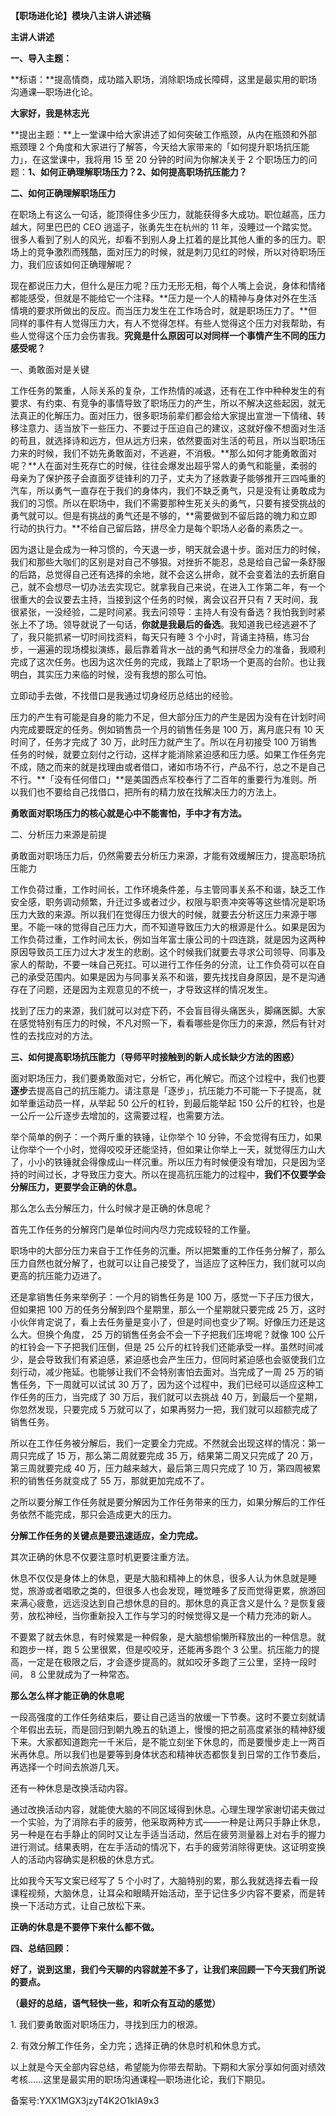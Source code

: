 **【职场进化论】模块八主讲人讲述稿**

**主讲人讲述**

**一、导入主题：**

**标语：**提高情商，成功踏入职场，消除职场成长障碍，这里是最实用的职场沟通课—职场进化论。

**大家好，我是林志光**

**提出主题：**上一堂课中给大家讲述了如何突破工作瓶颈，从内在瓶颈和外部瓶颈理 2 个角度和大家进行了解答，今天给大家带来的「如何提升职场抗压能力」，在这堂课中，我将用 15 至 20 分钟的时间为你解决关于 2 个职场压力的问题：**1、如何正确理解职场压力？2、如何提高职场抗压能力？**

**二、如何正确理解职场压力**

在职场上有这么一句话，能顶得住多少压力，就能获得多大成功。职位越高，压力越大，阿里巴巴的 CEO 逍遥子，张勇先生在杭州的 11 年，没睡过一个踏实觉。很多人看到了别人的风光，却看不到别人身上扛着的是比其他人重的多的压力。职场上的竞争激烈而残酷，面对压力的时候，就是刺刀见红的时候，所以对待职场压力，我们应该如何正确理解呢？

现在都说压力大，但什么是压力呢？压力无形无相，每个人嘴上会说，身体和情绪都能感受，但就是不能给它一个注释。**压力是一个人的精神与身体对外在生活情境的要求所做出的反应。而当压力发生在工作场合时，就是职场压力了。**但同样的事件有人觉得压力大，有人不觉得怎样。有些人觉得这个压力对我帮助，有些人觉得这个压力会伤害我。**究竟是什么原因可以对同样一个事情产生不同的压力感受呢？**

一、勇敢面对是关键

工作任务的繁重，人际关系的复杂，工作热情的减退，还有在工作中种种发生的有要求、有约束、有竞争的事情导致了职场压力的产生，所以不解决这些起因，就无法真正的化解压力。面对压力，很多职场前辈们都会给大家提出宣泄一下情绪、转移注意力、适当放下一些压力、不要过于压迫自己的建议，这就好像不想面对生活的苟且，就选择诗和远方，但从远方归来，依然要面对生活的苟且，所以当职场压力来的时候，我们不妨先勇敢面对，不逃避，不消极。**那么如何才能勇敢面对呢？**人在面对生死存亡的时候，往往会爆发出超乎常人的勇气和能量，柔弱的母亲为了保护孩子会直面歹徒锋利的刀子，丈夫为了拯救妻子能够推开三四吨重的汽车，所以勇气一直存在于我们的身体内，我们不缺乏勇气，只是没有让勇敢成为我们的习惯。所以在职场中，我们不需要那种生死关头的勇气，只要有接受挑战的勇气就可以。但是有挑战的勇气还是不够的，**需要做到不留后路的魄力和立即行动的执行力。**不给自己留后路，拼尽全力是每个职场人必备的素质之一。

因为退让是会成为一种习惯的，今天退一步，明天就会退十步。面对压力的时候，我们和那些大咖们的区别是对自己不够狠。对挫折不能忍，总是给自己留一条舒服的后路，总觉得自己还有选择的余地，就不会这么拼命，就不会变着法的去折磨自己，就不会想尽一切办法去实现它。就拿我自己来说，在进入工作第二年，有一个很重大的会议要去主持，当接到这个任务的时候，离会议召开只有 7 天时间，我很紧张，一没经验，二是时间紧。我去问领导：主持人有没有备选？我怕我到时紧张上不了场。领导就说了一句话，**你就是我最后的备选**。我知道我已经逃避不了了，我只能抓紧一切时间找资料，每天只有睡 3 个小时，背诵主持稿，练习台步，一遍遍的现场模拟演练，最后靠着背水一战的勇气和拼尽全力的准备，我顺利完成了这次任务。也因为这次任务的完成，我踏上了职场一个更高的台阶。也让我明白，其实压力来临的时候，没有我想的那么可怕。

立即动手去做，不找借口是我通过切身经历总结出的经验。

压力的产生有可能是自身的能力不足，但大部分压力的产生是因为没有在计划时间内完成要既定的任务。例如销售员一个月的销售任务是 100 万，离月底只有 10 天时间了，任务才完成了 30 万，此时压力就产生了。所以在月初接受 100 万销售任务的时候，就要立刻付之行动，这样才能消除紧迫感和压力感。如果工作任务完不成，随之而来的就是找理由或者借口，诸如市场不行，产品不行，总之不是自己不行。**「没有任何借口」**是美国西点军校奉行了二百年的重要行为准则。所以我们也不要给自己找借口，把所有的精力放在找解决压力的方法上。

**勇敢面对职场压力的核心就是心中不能害怕，手中才有方法。**

二、分析压力来源是前提

勇敢面对职场压力后，仍然需要去分析压力来源，才能有效缓解压力，提高职场抗压能力

工作负荷过重，工作时间长，工作环境条件差，与主管同事关系不和谐，缺乏工作安全感，职务调动频繁，升迁过多或者过少，权限与职责冲突等等这些情况是职场压力大致的来源。所以我们在觉得压力很大的时候，就要去分析这压力来源于哪里。不能一味的觉得自己压力大，而不知道导致压力大的根源是什么。如果是因为工作负荷过重，工作时间太长，例如当年富士康公司的十四连跳，就是因为这两种原因导致员工压力过大才发生的悲剧。这个时候我们就要去寻求公司领导、同事及家人的帮助，不要一味自己死扛。可以进行工作任务的分流，让工作负荷可以在自己的承受范围内。如果是因为与同事关系不和谐，要先找找自身原因，是不是沟通存在了问题，还是因为主观意见的不统一，才导致这样的情况发生。

找到了压力的来源，我们就可以对症下药，不会盲目得头痛医头，脚痛医脚。大家在感觉特别有压力的时候，不凡对照一下，看看哪些是你压力的来源，然后有针对性的去找应对的方法。

**三、如何提高职场抗压能力（导师平时接触到的新人成长缺少方法的困惑）**

面对职场压力，我们要勇敢面对它，分析它，再化解它。而这个过程中，我们也要**逐步**去提高自己的抗压能力。请注意是「逐步」，抗压能力不可能一下子提高，就如举重运动员一样，从举起 50 公斤的杠铃，到最后能举起 150 公斤的杠铃，也是一公斤一公斤逐步去增加的，这需要过程，也需要方法。

举个简单的例子：一个两斤重的铁锤，让你举个 10 分钟，不会觉得有压力，如果让你举个一个小时，觉得咬咬牙还能坚持，但如果让你举上一天，就觉得压力山大了，小小的铁锤就会得像成山一样沉重。所以压力有时候便没有增加，只是因为坚持的时间过长，才导致压力变大。所以在提高抗压能力的过程中，**我们不仅要学会分解压力，更要学会正确的休息。**

那么怎么去分解压力，什么时候才是正确的休息呢？

首先工作任务的分解窍门是单位时间内尽力完成较轻的工作量。

职场中的大部分压力来自于工作任务的沉重。所以把繁重的工作任务分解了，那么压力自然也就分解了，也就可以让自己接受了，当适应了这种压力，我们就可以向更高的抗压能力迈进了。

还是拿销售任务来举例子：一个月的销售任务是 100 万，感觉一下子压力很大，但如果把 100 万的任务分解到四个星期里，那么一个星期就只要完成 25 万，这时小伙伴肯定说了，看上去任务量是变小了，但是时间也变少了啊。好像压力还是这么大。但换个角度， 25 万的销售任务会不会一下子把我们压垮呢？就像 100 公斤的杠铃会一下子把我们压倒，但是 25 公斤的杠铃我们还能承受一样。虽然时间减少，是会导致我们有紧迫感，紧迫感也会产生压力，但同时紧迫感也会驱使我们立刻行动，减少拖延。也能够让我们不会特别害怕去面对。当完成了一周 25 万的销售任务，下一周就可以试试 30 万了，因为这个过程中，我们已经可以适应这种工作任务的压力，当完成了 30 万后，我们就可以去挑战 40 万，到最后一个星期，你忽然发现，只要完成 5 万就可以了，如果再努力一把，我们就可以超额完成了销售任务。

所以在工作任务被分解后，我们一定要全力完成。不然就会出现这样的情况：第一周只完成了 15 万，那么第二周就要完成 35 万，结果第二周又只完成了 20 万，第三周就要完成 40 万，压力越来越大，最后第三周只完成了 10 万，第四周被累积的销售任务就变成了 55 万，那就更加完成不了。

之所以要分解工作任务就是要分解因为工作任务带来的压力，如果分解后的工作任务依然不能完成，那只会造成更大的压力。

**分解工作任务的关键点是要迅速适应，全力完成。**

其次正确的休息不仅要注意时机更要注重方法。

休息不仅仅是身体上的休息，更是大脑和精神上的休息，很多人认为休息就是睡觉，旅游或者唱歌之类的，但很多人也会发现，睡觉睡多了反而觉得更累，旅游回来满心疲惫，远远没达到自己想休息的目的。那休息的真正含义是什么？是恢复疲劳，放松神经，当你重新投入工作与学习的时候觉得又是一个精力充沛的新人。

不要累了就去休息，有时候累是一种假象，是大脑想偷懒所释放出的一种信息。就和跑步一样，跑 5 公里很累，但是咬咬牙，还能再多跑个 3 公里。抗压能力的提高，一定是在极限之后，才会逐步提高的。就如咬牙多跑了三公里，坚持一段时间， 8 公里就成为了一种常态。

**那么怎么样才能正确的休息呢**

一段高强度的工作任务结束后，要让自己适当的放缓一下节奏。这时不要立刻就请个年假出去玩，而是回归到朝九晚五的轨道上，慢慢的把之前高度紧张的精神舒缓下来。大家都知道跑完一千米后，是不能立刻坐下休息的，而是要慢步走上一两百米再休息。所以我们也是要等到身体状态和精神状态都恢复到日常的工作节奏后，再选择一个时间去旅游几天。

还有一种休息是改换活动内容。

通过改换活动内容，就能使大脑的不同区域得到休息。心理生理学家谢切诺夫做过一个实验，为了消除右手的疲劳，他采取两种方式——一种是让两只手静止休息，另一种是在右手静止的同时又让左手适当活动，然后在疲劳测量器上对右手的握力进行测试。结果表明，在左手活动的情况下，右手的疲劳消除得更快。这证明变换人的活动内容确实是积极的休息方式。

比如我今天写文案已经写了 5 个小时了，大脑特别的累，那么我就选择去看一段课程视频，大脑休息，让耳朵和眼睛开始活动，至于记住多少内容不要紧，而是转换一下活动方式，让自己放松下来。

**正确的休息是不要停下来什么都不做。**

**四、总结回顾：**

**好了，说到这里，我们今天聊的内容就差不多了，让我们来回顾一下今天我们所说的要点。**

**（最好的总结，语气轻快一些，和听众有互动的感觉）**

1\. 我们要勇敢面对职场压力，寻找到压力的根源。

2\. 有效分解工作任务，全力完；选择正确的休息时机和休息方式。

以上就是今天全部内容总结，希望能为你带去帮助。下期和大家分享如何面对绩效考核……这里是最实用的职场沟通课程—职场进化论，我们下期见。

备案号:YXX1MGX3jzyT4K2O1kIA9x3
